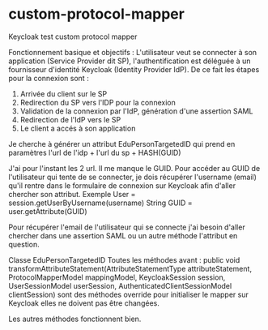 # custom-protocol-mapper
Keycloak test custom protocol mapper

Fonctionnement basique et objectifs : 
L'utilisateur veut se connecter à son application (Service Provider dit SP), 
l'authentification est déléguée à un fournisseur d'identité Keycloak (Identity Provider IdP). 
De ce fait les étapes pour la connexion sont : 

1) Arrivée du client sur le SP
2) Redirection du SP vers l'IDP pour la connexion
3) Validation de la connexion par l'IdP, génération d'une assertion SAML
4) Redirection de l'IdP vers le SP
5) Le client a accés à son application

Je cherche à générer un attribut EduPersonTargetedID qui prend en paramètres
l'url de l'idp + l'url du sp + HASH(GUID)

J'ai pour l'instant les 2 url. Il me manque le GUID.
Pour accéder au GUID de l'utilisateur qui tente de se connecter, je dois récupérer l'username (email) qu'il rentre
dans le formulaire de connexion sur Keycloak afin d'aller chercher son attribut. 
Exemple User = session.getUserByUsername(username)
String GUID = user.getAttribute(GUID)

Pour récupérer l'email de l'utilisateur qui se connecte j'ai besoin d'aller chercher dans une assertion SAML ou un autre méthode
l'attribut en question.

Classe EduPersonTargetedID
Toutes les méthodes avant :  public void transformAttributeStatement(AttributeStatementType attributeStatement, ProtocolMapperModel mappingModel, KeycloakSession session, UserSessionModel userSession, AuthenticatedClientSessionModel clientSession) sont des méthodes override pour initialiser le mapper sur Keycloak elles ne doivent pas être changées. 

Les autres méthodes fonctionnent bien. 
